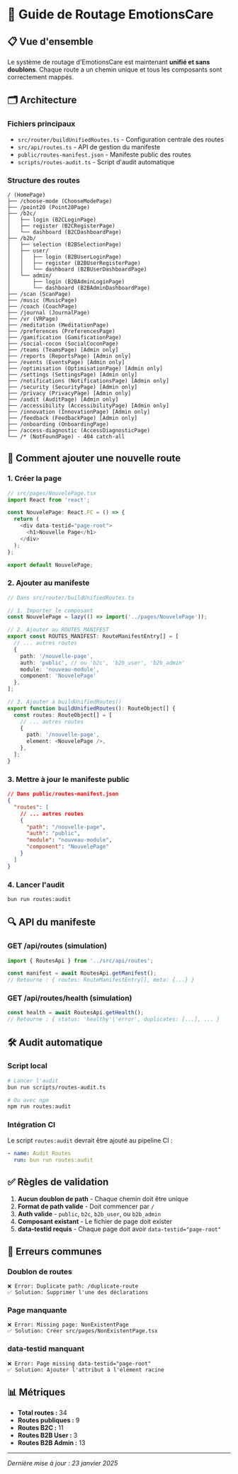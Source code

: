 
# 🚀 Guide de Routage EmotionsCare

## 📋 Vue d'ensemble

Le système de routage d'EmotionsCare est maintenant **unifié et sans doublons**. Chaque route a un chemin unique et tous les composants sont correctement mappés.

## 🗂️ Architecture

### Fichiers principaux
- `src/router/buildUnifiedRoutes.ts` - Configuration centrale des routes
- `src/api/routes.ts` - API de gestion du manifeste
- `public/routes-manifest.json` - Manifeste public des routes
- `scripts/routes-audit.ts` - Script d'audit automatique

### Structure des routes

```
/ (HomePage)
├── /choose-mode (ChooseModePage)
├── /point20 (Point20Page)
├── /b2c/
│   ├── login (B2CLoginPage)
│   ├── register (B2CRegisterPage)
│   └── dashboard (B2CDashboardPage)
├── /b2b/
│   ├── selection (B2BSelectionPage)
│   ├── user/
│   │   ├── login (B2BUserLoginPage)
│   │   ├── register (B2BUserRegisterPage)
│   │   └── dashboard (B2BUserDashboardPage)
│   └── admin/
│       ├── login (B2BAdminLoginPage)
│       └── dashboard (B2BAdminDashboardPage)
├── /scan (ScanPage)
├── /music (MusicPage)
├── /coach (CoachPage)
├── /journal (JournalPage)
├── /vr (VRPage)
├── /meditation (MeditationPage)
├── /preferences (PreferencesPage)
├── /gamification (GamificationPage)
├── /social-cocon (SocialCoconPage)
├── /teams (TeamsPage) [Admin only]
├── /reports (ReportsPage) [Admin only]
├── /events (EventsPage) [Admin only]
├── /optimisation (OptimisationPage) [Admin only]
├── /settings (SettingsPage) [Admin only]
├── /notifications (NotificationsPage) [Admin only]
├── /security (SecurityPage) [Admin only]
├── /privacy (PrivacyPage) [Admin only]
├── /audit (AuditPage) [Admin only]
├── /accessibility (AccessibilityPage) [Admin only]
├── /innovation (InnovationPage) [Admin only]
├── /feedback (FeedbackPage) [Admin only]
├── /onboarding (OnboardingPage)
├── /access-diagnostic (AccessDiagnosticPage)
└── /* (NotFoundPage) - 404 catch-all
```

## 🔧 Comment ajouter une nouvelle route

### 1. Créer la page
```typescript
// src/pages/NouvelePage.tsx
import React from 'react';

const NouvelePage: React.FC = () => {
  return (
    <div data-testid="page-root">
      <h1>Nouvelle Page</h1>
    </div>
  );
};

export default NouvelePage;
```

### 2. Ajouter au manifeste
```typescript
// Dans src/router/buildUnifiedRoutes.ts

// 1. Importer le composant
const NouvelePage = lazy(() => import('../pages/NouvelePage'));

// 2. Ajouter au ROUTES_MANIFEST
export const ROUTES_MANIFEST: RouteManifestEntry[] = [
  // ... autres routes
  { 
    path: '/nouvelle-page', 
    auth: 'public', // ou 'b2c', 'b2b_user', 'b2b_admin'
    module: 'nouveau-module', 
    component: 'NouvelePage' 
  },
];

// 3. Ajouter à buildUnifiedRoutes()
export function buildUnifiedRoutes(): RouteObject[] {
  const routes: RouteObject[] = [
    // ... autres routes
    {
      path: '/nouvelle-page',
      element: <NouvelePage />,
    },
  ];
}
```

### 3. Mettre à jour le manifeste public
```json
// Dans public/routes-manifest.json
{
  "routes": [
    // ... autres routes
    { 
      "path": "/nouvelle-page", 
      "auth": "public", 
      "module": "nouveau-module", 
      "component": "NouvelePage" 
    }
  ]
}
```

### 4. Lancer l'audit
```bash
bun run routes:audit
```

## 🔍 API du manifeste

### GET /api/routes (simulation)
```typescript
import { RoutesApi } from '../src/api/routes';

const manifest = await RoutesApi.getManifest();
// Retourne : { routes: RouteManifestEntry[], meta: {...} }
```

### GET /api/routes/health (simulation)
```typescript
const health = await RoutesApi.getHealth();
// Retourne : { status: 'healthy'|'error', duplicates: [...], ... }
```

## 🛠️ Audit automatique

### Script local
```bash
# Lancer l'audit
bun run scripts/routes-audit.ts

# Ou avec npm
npm run routes:audit
```

### Intégration CI
Le script `routes:audit` devrait être ajouté au pipeline CI :
```yaml
- name: Audit Routes
  run: bun run routes:audit
```

## ✅ Règles de validation

1. **Aucun doublon de path** - Chaque chemin doit être unique
2. **Format de path valide** - Doit commencer par `/`
3. **Auth valide** - `public`, `b2c`, `b2b_user`, ou `b2b_admin`
4. **Composant existant** - Le fichier de page doit exister
5. **data-testid requis** - Chaque page doit avoir `data-testid="page-root"`

## 🚨 Erreurs communes

### Doublon de routes
```
❌ Error: Duplicate path: /duplicate-route
✅ Solution: Supprimer l'une des déclarations
```

### Page manquante
```
❌ Error: Missing page: NonExistentPage
✅ Solution: Créer src/pages/NonExistentPage.tsx
```

### data-testid manquant
```
❌ Error: Page missing data-testid="page-root"
✅ Solution: Ajouter l'attribut à l'élément racine
```

## 📊 Métriques

- **Total routes :** 34
- **Routes publiques :** 9
- **Routes B2C :** 11
- **Routes B2B User :** 3
- **Routes B2B Admin :** 13

---

*Dernière mise à jour : 23 janvier 2025*
